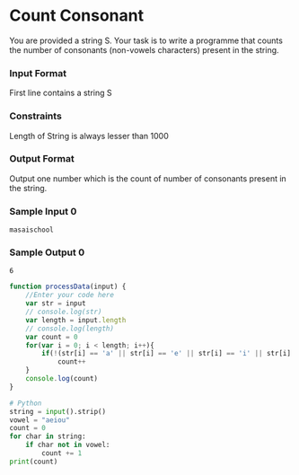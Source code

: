 # Count Consonant

You are provided a string S. Your task is to write a programme that counts the number of consonants (non-vowels characters) present in the string.

### Input Format

First line contains a string S

### Constraints

Length of String is always lesser than 1000

### Output Format

Output one number which is the count of number of consonants present in the string.

### Sample Input 0
```
masaischool
```
### Sample Output 0
```
6
```
```javascript
function processData(input) {
    //Enter your code here
    var str = input
    // console.log(str)
    var length = input.length
    // console.log(length)
    var count = 0
    for(var i = 0; i < length; i++){
        if(!(str[i] == 'a' || str[i] == 'e' || str[i] == 'i' || str[i] == 'o' || str[i] == 'u' || str[i] == 'A' || str[i] == 'E' || str[i] == 'I' || str[i] == 'O' || str[i] == 'U'))
            count++
    }
    console.log(count)
} 
```
```python
# Python
string = input().strip()
vowel = "aeiou"
count = 0
for char in string:
    if char not in vowel:
        count += 1
print(count)
    
```
